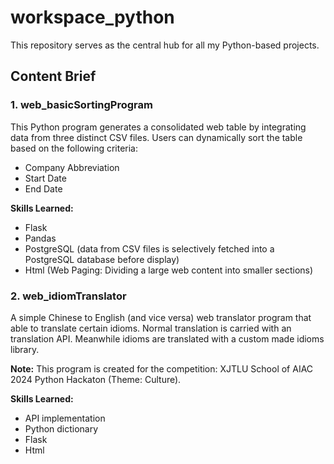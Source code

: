 # workspace_python

This repository serves as the central hub for all my Python-based projects.

## Content Brief

### 1. web_basicSortingProgram

This Python program generates a consolidated web table by integrating data from three distinct CSV files. Users can dynamically sort the table based on the following criteria:

-   Company Abbreviation
-   Start Date
-   End Date

**Skills Learned:**

-   Flask
-   Pandas
-   PostgreSQL (data from CSV files is selectively fetched into a PostgreSQL database before display)
-   Html (Web Paging: Dividing a large web content into smaller sections)

### 2. web_idiomTranslator

A simple Chinese to English (and vice versa) web translator program that able to translate certain idioms. Normal translation is carried with an translation API. Meanwhile idioms are translated with a custom made idioms library.

**Note:** This program is created for the competition: XJTLU School of AIAC 2024 Python Hackaton (Theme: Culture).

**Skills Learned:**
- API implementation
- Python dictionary
- Flask
- Html

